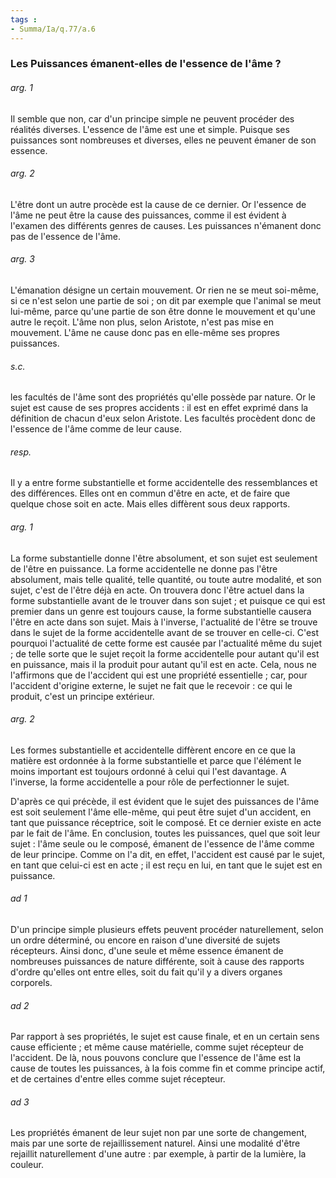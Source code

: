 ```yaml
---
tags : 
- Summa/Ia/q.77/a.6
---
```


### Les Puissances émanent-elles de l'essence de l'âme ?



###### arg. 1
Il semble que non, car d'un principe simple ne peuvent procéder des réalités diverses. L'essence de l'âme est une et simple. Puisque ses puissances sont nombreuses et diverses, elles ne peuvent émaner de son essence. 

###### arg. 2
L'être dont un autre procède est la cause de ce dernier. Or l'essence de l'âme ne peut être la cause des puissances, comme il est évident à l'examen des différents genres de causes. Les puissances n'émanent donc pas de l'essence de l'âme. 

###### arg. 3
L'émanation désigne un certain mouvement. Or rien ne se meut soi-même, si ce n'est selon une partie de soi ; on dit par exemple que l'animal se meut lui-même, parce qu'une partie de son être donne le mouvement et qu'une autre le reçoit. L'âme non plus, selon Aristote, n'est pas mise en mouvement. L'âme ne cause donc pas en elle-même ses propres puissances. 

###### s.c.
les facultés de l'âme sont des propriétés qu'elle possède par nature. Or le sujet est cause de ses propres accidents : il est en effet exprimé dans la définition de chacun d'eux selon Aristote. Les facultés procèdent donc de l'essence de l'âme comme de leur cause. 

###### resp.
Il y a entre forme substantielle et forme accidentelle des ressemblances et des différences. Elles ont en commun d'être en acte, et de faire que quelque chose soit en acte. Mais elles diffèrent sous deux rapports. 

###### arg. 1
La forme substantielle donne l'être absolument, et son sujet est seulement de l'être en puissance. La forme accidentelle ne donne pas l'être absolument, mais telle qualité, telle quantité, ou toute autre modalité, et son sujet, c'est de l'être déjà en acte. On trouvera donc l'être actuel dans la forme substantielle avant de le trouver dans son sujet ; et puisque ce qui est premier dans un genre est toujours cause, la forme substantielle causera l'être en acte dans son sujet. Mais à l'inverse, l'actualité de l'être se trouve dans le sujet de la forme accidentelle avant de se trouver en celle-ci. C'est pourquoi l'actualité de cette forme est causée par l'actualité même du sujet ; de telle sorte que le sujet reçoit la forme accidentelle pour autant qu'il est en puissance, mais il la produit pour autant qu'il est en acte. Cela, nous ne l'affirmons que de l'accident qui est une propriété essentielle ; car, pour l'accident d'origine externe, le sujet ne fait que le recevoir : ce qui le produit, c'est un principe extérieur. 

###### arg. 2
Les formes substantielle et accidentelle diffèrent encore en ce que la matière est ordonnée à la forme substantielle et parce que l'élément le moins important est toujours ordonné à celui qui l'est davantage. A l'inverse, la forme accidentelle a pour rôle de perfectionner le sujet. 

D'après ce qui précède, il est évident que le sujet des puissances de l'âme est soit seulement l'âme elle-même, qui peut être sujet d'un accident, en tant que puissance réceptrice, soit le composé. Et ce dernier existe en acte par le fait de l'âme. En conclusion, toutes les puissances, quel que soit leur sujet : l'âme seule ou le composé, émanent de l'essence de l'âme comme de leur principe. Comme on l'a dit, en effet, l'accident est causé par le sujet, en tant que celui-ci est en acte ; il est reçu en lui, en tant que le sujet est en puissance. 

###### ad 1
D'un principe simple plusieurs effets peuvent procéder naturellement, selon un ordre déterminé, ou encore en raison d'une diversité de sujets récepteurs. Ainsi donc, d'une seule et même essence émanent de nombreuses puissances de nature différente, soit à cause des rapports d'ordre qu'elles ont entre elles, soit du fait qu'il y a divers organes corporels. 

###### ad 2
Par rapport à ses propriétés, le sujet est cause finale, et en un certain sens cause efficiente ; et même cause matérielle, comme sujet récepteur de l'accident. De là, nous pouvons conclure que l'essence de l'âme est la cause de toutes les puissances, à la fois comme fin et comme principe actif, et de certaines d'entre elles comme sujet récepteur. 

###### ad 3
Les propriétés émanent de leur sujet non par une sorte de changement, mais par une sorte de rejaillissement naturel. Ainsi une modalité d'être rejaillit naturellement d'une autre : par exemple, à partir de la lumière, la couleur. 

